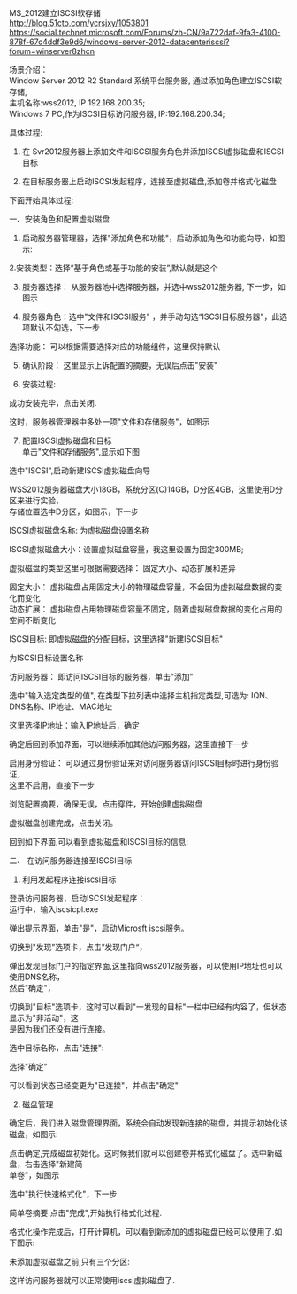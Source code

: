 MS_2012建立ISCSI软存储  
http://blog.51cto.com/ycrsjxy/1053801  
https://social.technet.microsoft.com/Forums/zh-CN/9a722daf-9fa3-4100-878f-67c4ddf3e9d6/windows-server-2012-datacenteriscsi?forum=winserver8zhcn

场景介绍：  
Window Server 2012 R2 Standard 系统平台服务器, 通过添加角色建立ISCSI软存储,  
主机名称:wss2012, IP 192.168.200.35;  
Windows 7 PC,作为ISCSI目标访问服务器, IP:192.168.200.34;  
  
具体过程:  
1. 在 Svr2012服务器上添加文件和ISCSI服务角色并添加ISCSI虚拟磁盘和ISCSI目标

2. 在目标服务器上启动ISCSI发起程序，连接至虚拟磁盘,添加卷并格式化磁盘  
  
下面开始具体过程:  
  
一、安装角色和配置虚拟磁盘  
  
1. 启动服务器管理器，选择"添加角色和功能"，启动添加角色和功能向导，如图示:  
  
2.安装类型：选择“基于角色或基于功能的安装”,默认就是这个  
  
3. 服务器选择： 从服务器池中选择服务器，并选中wss2012服务器, 下一步，如图示  
  
4. 服务器角色：选中"文件和ISCSI服务"
，并手动勾选“ISCSI目标服务器"，此选项默认不勾选，下一步  
  
选择功能： 可以根据需要选择对应的功能组件，这里保持默认  
  
5. 确认阶段： 这里显示上诉配置的摘要，无误后点击"安装"  
  
6. 安装过程:  
  
成功安装完毕，点击关闭.  
  
这时，服务器管理器中多处一项"文件和存储服务"，如图示  
  
7. 配置ISCSI虚拟磁盘和目标  
单击"文件和存储服务",显示如下图  
  
选中"ISCSI",启动新建ISCSI虚拟磁盘向导  
  
WSS2012服务器磁盘大小18GB，系统分区(C)14GB，D分区4GB，这里使用D分区来进行实验，  
存储位置选中D分区，如图示，下一步  
  
ISCSI虚拟磁盘名称: 为虚拟磁盘设置名称  
  
ISCSI虚拟磁盘大小：设置虚拟磁盘容量，我这里设置为固定300MB;  
  
虚拟磁盘的类型这里可根据需要选择： 固定大小、动态扩展和差异  
  
固定大小： 虚拟磁盘占用固定大小的物理磁盘容量，不会因为虚拟磁盘数据的变化而变化  
动态扩展：
虚拟磁盘占用物理磁盘容量不固定，随着虚拟磁盘数据的变化占用的空间不断变化  
  
ISCSI目标: 即虚拟磁盘的分配目标，这里选择"新建ISCSI目标"  
  
为ISCSI目标设置名称  
  
访问服务器： 即访问ISCSI目标的服务器，单击"添加"  
  
选中"输入选定类型的值", 在类型下拉列表中选择主机指定类型,可选为:
IQN、DNS名称、IP地址、MAC地址  
  
这里选择IP地址：输入IP地址后，确定  
  
确定后回到添加界面，可以继续添加其他访问服务器，这里直接下一步  
  
启用身份验证： 可以通过身份验证来对访问服务器访问ISCSI目标时进行身份验证，  
这里不启用，直接下一步  
  
浏览配置摘要，确保无误，点击穿件，开始创建虚拟磁盘  
  
虚拟磁盘创建完成，点击关闭。  
  
回到如下界面,可以看到虚拟磁盘和ISCSI目标的信息:  
  
二、 在访问服务器连接至ISCSI目标  
  
1. 利用发起程序连接iscsi目标  
  
登录访问服务器，启动ISCSI发起程序：  
运行中，输入iscsicpl.exe  
  
弹出提示界面，单击"是"，启动Microsft iscsi服务。  
  
切换到"发现”选项卡，点击”发现门户“，  
  
弹出发现目标门户的指定界面,这里指向wss2012服务器，可以使用IP地址也可以使用DNS名称，  
然后"确定"，  
  
切换到"目标"选项卡，这时可以看到"一发现的目标"一栏中已经有内容了，但状态显示为"非活动"，这  
是因为我们还没有进行连接。  
  
选中目标名称，点击"连接":  
  
选择"确定"  
  
可以看到状态已经变更为"已连接"，并点击"确定"  
  
2. 磁盘管理  
  
确定后，我们进入磁盘管理界面，系统会自动发现新连接的磁盘，并提示初始化该磁盘，如图示:  
  
点击确定,完成磁盘初始化。这时候我们就可以创建卷并格式化磁盘了。选中新磁盘，右击选择"新建简  
单卷"，如图示  
  
选中"执行快速格式化"，下一步  
  
简单卷摘要:点击"完成",开始执行格式化过程.  
  
格式化操作完成后，打开计算机，可以看到新添加的虚拟磁盘已经可以使用了.如下图示:  
  
未添加虚拟磁盘之前,只有三个分区:  
  
这样访问服务器就可以正常使用iscsi虚拟磁盘了.
